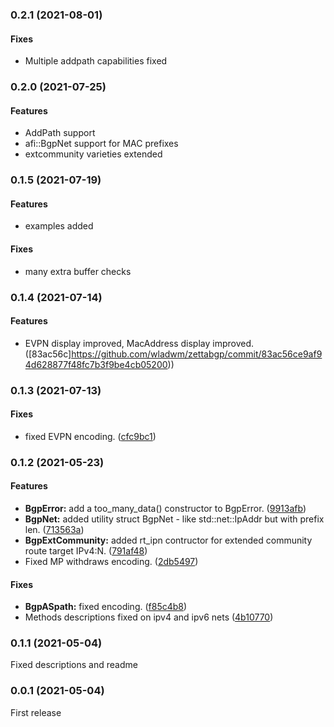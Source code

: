 ### 0.2.1 (2021-08-01)

#### Fixes

* Multiple addpath capabilities fixed

### 0.2.0 (2021-07-25)

#### Features

* AddPath support
* afi::BgpNet support for MAC prefixes
* extcommunity varieties extended


### 0.1.5 (2021-07-19)

#### Features

* examples added

#### Fixes

* many extra buffer checks

### 0.1.4 (2021-07-14)

#### Features

* EVPN display improved, MacAddress display improved. ([83ac56c]https://github.com/wladwm/zettabgp/commit/83ac56ce9af94d628877f48fc7b3f9be4cb05200))

### 0.1.3 (2021-07-13)

#### Fixes

* fixed EVPN encoding. ([cfc9bc1](https://github.com/wladwm/zettabgp/commit/cfc9bc1b47287cfe7e37d6fdbe9644d6cb3a69cc))

### 0.1.2 (2021-05-23)

#### Features

* **BgpError:** add a too_many_data() constructor to BgpError. ([9913afb](https://github.com/wladwm/zettabgp/commit/9913afb635c1120acdeb92ece1bcc4eba43edf3a))
* **BgpNet:** added utility struct BgpNet - like std::net::IpAddr but with prefix len. ([713563a](https://github.com/wladwm/zettabgp/commit/713563a5d5771fb53f1f4afeba88a6ebfa158e6f))
* **BgpExtCommunity:** added rt_ipn contructor for extended community route target IPv4:N. ([791af48](https://github.com/wladwm/zettabgp/commit/791af4804c0639bf5b5109a9591200983ce4cf0f))
* Fixed MP withdraws encoding. ([2db5497](https://github.com/wladwm/zettabgp/commit/2db54977439a3051d05f5c54f7db6fcb36ecf5b8))

#### Fixes

* **BgpASpath:** fixed encoding. ([f85c4b8](https://github.com/wladwm/zettabgp/commit/f85c4b86f67b2c8b8c5f0b3d441b15cb6122b705))
* Methods descriptions fixed on ipv4 and ipv6 nets ([4b10770](https://github.com/wladwm/zettabgp/commit/4b10770493cd08ac9751079e65de35e0f63a7e81))

### 0.1.1 (2021-05-04)

Fixed descriptions and readme

### 0.0.1 (2021-05-04)

First release


